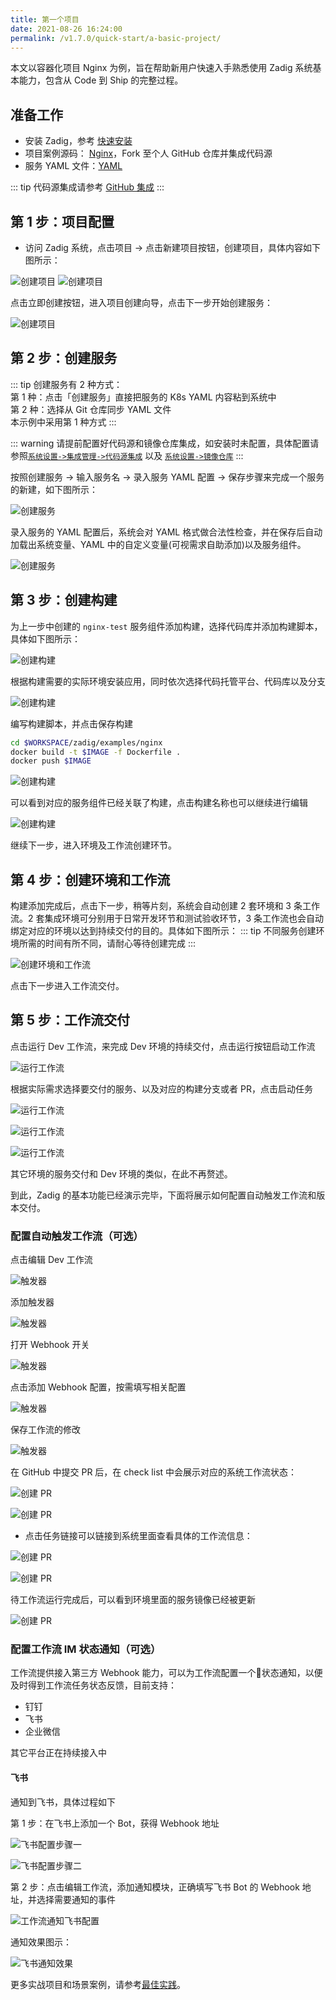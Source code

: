 ```yaml
---
title: 第一个项目
date: 2021-08-26 16:24:00
permalink: /v1.7.0/quick-start/a-basic-project/
---
```


本文以容器化项目 Nginx 为例，旨在帮助新用户快速入手熟悉使用 Zadig 系统基本能力，包含从 Code 到 Ship 的完整过程。

## 准备工作

- 安装 Zadig，参考 [快速安装](/v1.7.0/quick-start/try-out-install)
- 项目案例源码： [Nginx](https://github.com/koderover/Zadig/tree/main/examples/nginx)，Fork 至个人 GitHub 仓库并集成代码源
- 服务 YAML 文件：[YAML](https://github.com/koderover/Zadig/tree/main/examples/nginx/yaml/nginx.yaml)

::: tip
代码源集成请参考 [GitHub 集成](/v1.7.0/settings/codehost/github)
:::

## 第 1 步：项目配置

- 访问 Zadig 系统，点击项目 -> 点击新建项目按钮，创建项目，具体内容如下图所示：

![创建项目](./_images/basic_project_create_project.png "创建项目")
![创建项目](./_images/basic_project_create_project_1.png "创建项目")

点击立即创建按钮，进入项目创建向导，点击下一步开始创建服务：

![创建项目](./_images/basic_project_create_project_2.png "创建项目成功提示")

## 第 2 步：创建服务

::: tip
创建服务有 2 种方式：<br>
第 1 种：点击「创建服务」直接把服务的 K8s YAML 内容粘到系统中 <br>
第 2 种：选择从 Git 仓库同步 YAML 文件 <br>
本示例中采用第 1 种方式
:::

::: warning
请提前配置好代码源和镜像仓库集成，如安装时未配置，具体配置请参照[`系统设置->集成管理->代码源集成`](/v1.7.0/settings/codehost/gitlab) 以及 [`系统设置->镜像仓库`](/v1.7.0/settings/image-registry/)
:::

按照创建服务 -> 输入服务名 -> 录入服务 YAML 配置 -> 保存步骤来完成一个服务的新建，如下图所示：

![创建服务](./_images/basic_project_create_project_3.png "创建服务")

录入服务的 YAML 配置后，系统会对 YAML 格式做合法性检查，并在保存后自动加载出系统变量、YAML 中的自定义变量(可视需求自助添加)以及服务组件。

![创建服务](./_images/basic_project_create_project_4.png "创建服务")

## 第 3 步：创建构建

为上一步中创建的 `nginx-test` 服务组件添加构建，选择代码库并添加构建脚本，具体如下图所示：

![创建构建](./_images/basic_project_create_build.png "创建构建")

根据构建需要的实际环境安装应用，同时依次选择代码托管平台、代码库以及分支

![创建构建](./_images/basic_project_create_build_1.png "创建构建")

编写构建脚本，并点击保存构建

``` bash
cd $WORKSPACE/zadig/examples/nginx
docker build -t $IMAGE -f Dockerfile .
docker push $IMAGE
```

![创建构建](./_images/basic_project_create_build_2.png "创建构建")

可以看到对应的服务组件已经关联了构建，点击构建名称也可以继续进行编辑

![创建构建](./_images/basic_project_create_build_3.png "创建构建")

继续下一步，进入环境及工作流创建环节。

## 第 4 步：创建环境和工作流

构建添加完成后，点击下一步，稍等片刻，系统会自动创建 2 套环境和 3 条工作流。2 套集成环境可分别用于日常开发环节和测试验收环节，3 条工作流也会自动绑定对应的环境以达到持续交付的目的。具体如下图所示：
::: tip
不同服务创建环境所需的时间有所不同，请耐心等待创建完成
:::

![创建环境和工作流](./_images/basic_project_create_env_1.png "创建环境和工作流")

点击下一步进入工作流交付。
## 第 5 步：工作流交付

点击运行 Dev 工作流，来完成 Dev 环境的持续交付，点击运行按钮启动工作流

![运行工作流](./_images/basic_project_pipeline_run.png "运行工作流")

根据实际需求选择要交付的服务、以及对应的构建分支或者 PR，点击启动任务

![运行工作流](./_images/basic_project_pipeline_run_1.png "运行工作流")

![运行工作流](./_images/basic_project_pipeline_run_2.png "运行工作流")

![运行工作流](./_images/basic_project_pipeline_run_3.png "运行工作流")

其它环境的服务交付和 Dev 环境的类似，在此不再赘述。

到此，Zadig 的基本功能已经演示完毕，下面将展示如何配置自动触发工作流和版本交付。

### 配置自动触发工作流（可选）

点击编辑 Dev 工作流

![触发器](./_images/basic_project_create_webhook.png "触发器")

添加触发器

![触发器](./_images/basic_project_create_webhook_1.png "触发器")

打开 Webhook 开关

![触发器](./_images/basic_project_create_webhook_2.png "触发器")

点击添加 Webhook 配置，按需填写相关配置

![触发器](./_images/basic_project_create_webhook_3.png "触发器")

保存工作流的修改

![触发器](./_images/basic_project_create_webhook_4.png "触发器")


在 GitHub 中提交 PR 后，在 check list 中会展示对应的系统工作流状态：

![创建 PR](./_images/basic_project_create_pr.png "创建 PR")

![创建 PR](./_images/basic_project_create_pr_0.png "创建 PR")

- 点击任务链接可以链接到系统里面查看具体的工作流信息：

![创建 PR](./_images/basic_project_create_pr_1.png "创建 PR")

![创建 PR](./_images/basic_project_create_pr_2.png "创建 PR")

待工作流运行完成后，可以看到环境里面的服务镜像已经被更新

![创建 PR](./_images/basic_project_create_pr_3.png "创建 PR")

### 配置工作流 IM 状态通知（可选）

工作流提供接入第三方 Webhook 能力，可以为工作流配置一个状态通知，以便及时得到工作流任务状态反馈，目前支持：
- 钉钉
- 飞书
- 企业微信

其它平台正在持续接入中

#### 飞书

通知到飞书，具体过程如下

第 1 步：在飞书上添加一个 Bot，获得 Webhook 地址

![飞书配置步骤一](./_images/basic_project_lark_add_bot.png)

![飞书配置步骤二](./_images/basic_project_lark_edit_bot.png)

第 2 步：点击编辑工作流，添加通知模块，正确填写飞书 Bot 的 Webhook 地址，并选择需要通知的事件

![工作流通知飞书配置](./_images/basic_project_workflow_feishu_config.png)

通知效果图示：

![飞书通知效果](./_images/basic_project_lark_webhook_notification.png)

更多实战项目和场景案例，请参考[最佳实践](https://www.koderover.com/tutorials/)。
